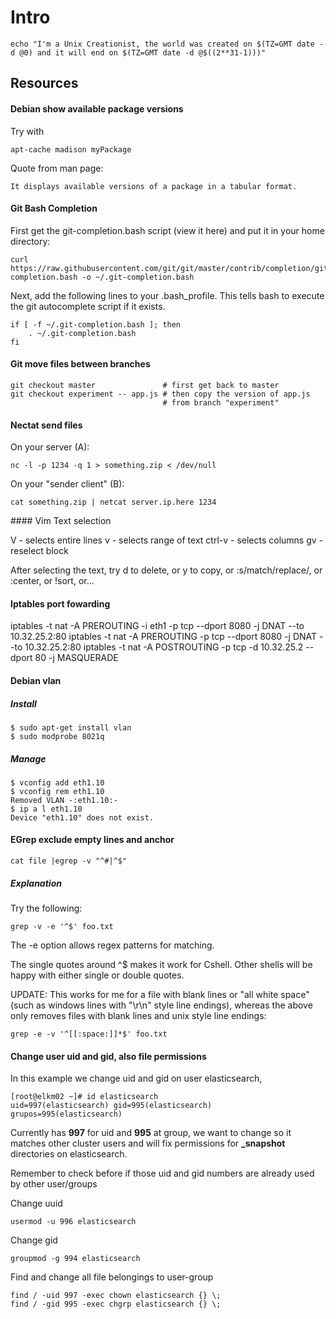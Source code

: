# Intro

	echo "I'm a Unix Creationist, the world was created on $(TZ=GMT date -d @0) and it will end on $(TZ=GMT date -d @$((2**31-1)))"

## Resources

#### Debian show available package versions

Try with

    apt-cache madison myPackage

Quote from man page:

    It displays available versions of a package in a tabular format.

#### Git Bash Completion

First get the git-completion.bash script (view it here) and put it in your home directory:

	curl https://raw.githubusercontent.com/git/git/master/contrib/completion/git-completion.bash -o ~/.git-completion.bash

Next, add the following lines to your .bash_profile. This tells bash to execute the git autocomplete script if it exists.

	if [ -f ~/.git-completion.bash ]; then
  		. ~/.git-completion.bash
	fi

#### Git move files between branches

	git checkout master               # first get back to master
	git checkout experiment -- app.js # then copy the version of app.js 
    	                              # from branch "experiment"
#### Nectat send files 

On your server (A):

	nc -l -p 1234 -q 1 > something.zip < /dev/null

On your "sender client" (B):

	cat something.zip | netcat server.ip.here 1234

#### Vim Text selection


V       - selects entire lines 
v       - selects range of text
ctrl-v  - selects columns
gv      - reselect block

After selecting the text, try d to delete, or y to copy, or :s/match/replace/, or :center, or !sort, or... 

#### Iptables port fowarding

iptables -t nat -A PREROUTING -i eth1 -p tcp --dport 8080 -j DNAT --to 10.32.25.2:80
iptables -t nat -A PREROUTING -p tcp --dport 8080 -j DNAT --to 10.32.25.2:80
iptables -t nat -A POSTROUTING -p tcp -d 10.32.25.2 --dport 80 -j MASQUERADE

#### Debian vlan

##### Install

	$ sudo apt-get install vlan 
	$ sudo modprobe 8021q

##### Manage

	$ vconfig add eth1.10
	$ vconfig rem eth1.10
	Removed VLAN -:eth1.10:-
	$ ip a l eth1.10
	Device "eth1.10" does not exist.

#### EGrep exclude empty lines and anchor #

	cat file |egrep -v "^#|^$"

##### Explanation

Try the following:

	grep -v -e '^$' foo.txt

The -e option allows regex patterns for matching.

The single quotes around ^$ makes it work for Cshell. Other shells will be happy with either single or double quotes.

UPDATE: This works for me for a file with blank lines or "all white space" (such as windows lines with "\r\n" style line endings), whereas the above only removes files with blank lines and unix style line endings:

	grep -e -v '^[[:space:]]*$' foo.txt

#### Change user uid and gid, also file permissions

In this example we change uid and gid on user elasticsearch, 

	[root@elkm02 ~]# id elasticsearch
	uid=997(elasticsearch) gid=995(elasticsearch) grupos=995(elasticsearch)

Currently has **997** for uid and **995** at group, we want to change so it matches other cluster users and will fix permissions for **_snapshot** directories on elasticsearch.

Remember to check before if those uid and gid numbers are already used by other user/groups

Change uuid 

	usermod -u 996 elasticsearch

Change gid

    groupmod -g 994 elasticsearch

Find and change all file belongings to user-group

    find / -uid 997 -exec chown elasticsearch {} \;
    find / -gid 995 -exec chgrp elasticsearch {} \;
